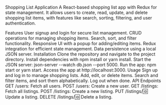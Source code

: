 Shopping List Application
A React-based shopping list app with Redux for state management. It allows users to create, read, update, and delete shopping list items, with features like search, sorting, filtering, and user authentication.

Features
User signup and login for secure list management.
CRUD operations for managing shopping items.
Search, sort, and filter functionality.
Responsive UI with a popup for adding/editing items.
Redux integration for efficient state management.
Data persistence using a local JSON server.
Installation
Clone the repository and navigate to the project directory.
Install dependencies with npm install or yarn install.
Start the JSON server: json-server --watch db.json --port 5000.
Run the app: npm start or yarn start.
Access the app at http://localhost:3000.
Usage
Sign up and log in to manage shopping lists.
Add, edit, or delete items.
Search and filter items, and sort them alphabetically.
Log out when done.
API Endpoints
GET /users: Fetch all users.
POST /users: Create a new user.
GET /listings: Fetch all listings.
POST /listings: Create a new listing.
PUT /listings/:id: Update a listing.
DELETE /listings/:id: Delete a listing.